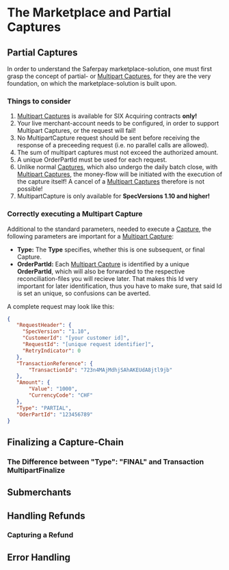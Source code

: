 # The Marketplace and Partial Captures

## Partial Captures

In order to understand the Saferpay marketplace-solution, one must first grasp the concept of partial- or [Multipart Captures](https://saferpay.github.io/jsonapi/#Payment_v1_Transaction_MultipartCapture), for they are the very foundation, on which the marketplace-solution is built upon.

### Things to consider

1. [Multipart Captures](https://saferpay.github.io/jsonapi/#Payment_v1_Transaction_MultipartCapture) is available for SIX Acquiring contracts <strong>only!</strong>
2. Your live merchant-account needs to be configured, in order to support Multipart Captures, or the request will fail!
3. No MultipartCapture request should be sent before receiving the response of a preceeding request (i.e. no parallel calls are allowed).
4. The sum of multipart captures must not exceed the authorized amount.
5. A unique OrderPartId must be used for each request.
6. Unlike normal [Captures](https://saferpay.github.io/jsonapi/#Payment_v1_Transaction_Capture), which also undergo the daily batch close, with [Multipart Captures](https://saferpay.github.io/jsonapi/#Payment_v1_Transaction_MultipartCapture), the money-flow will be initiated with the execution of the capture itself! A cancel of a [Multipart Captures](https://saferpay.github.io/jsonapi/#Payment_v1_Transaction_MultipartCapture) therefore is not possible!
7. MultipartCapture is only available for **SpecVersions 1.10 and higher!**

### Correctly executing a Multipart Capture

Additional to the standard parameters, needed to execute a [Capture](https://saferpay.github.io/jsonapi/#Payment_v1_Transaction_Capture), the following parameters are important for a [Multipart Capture](https://saferpay.github.io/jsonapi/#Payment_v1_Transaction_MultipartCapture):

- **Type:** The **Type** specifies, whether this is one subsequent, or final Capture.
- **OrderPartId:** Each [Multipart Capture](https://saferpay.github.io/jsonapi/#Payment_v1_Transaction_MultipartCapture) is identified by a unique **OrderPartId**, which will also be forwarded to the respective reconciliation-files you will recieve later. That makes this Id very important for later identification, thus you have to make sure, that said Id is set an unique, so confusions can be averted.

A complete request may look like this:

 ```json 
{
    "RequestHeader": {
      "SpecVersion": "1.10",
      "CustomerId": "[your customer id]",
      "RequestId": "[unique request identifier]",
      "RetryIndicator": 0
    },
    "TransactionReference": {
        "TransactionId": "723n4MAjMdhjSAhAKEUdA8jtl9jb"
    },
    "Amount": {
        "Value": "1000",
        "CurrencyCode": "CHF"
    },
    "Type": "PARTIAL",
    "OderPartId": "123456789"
}
```

## Finalizing a Capture-Chain

### The Difference between "Type": "FINAL" and Transaction MultipartFinalize

## Submerchants

## Handling Refunds

### Capturing a Refund

## Error Handling
